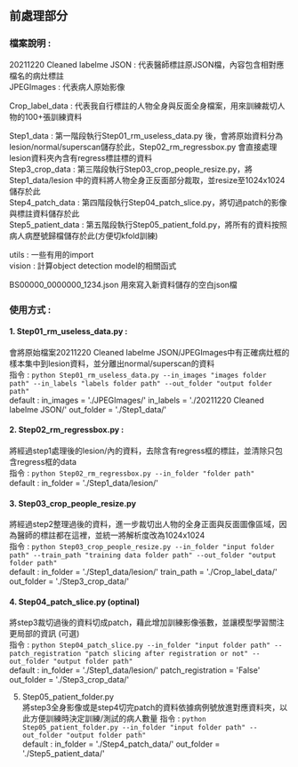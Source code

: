 
## 前處理部分

### 檔案說明 : 
20211220 Cleaned labelme JSON :  代表醫師標註原JSON檔，內容包含相對應檔名的病灶標註  
JPEGImages : 代表病人原始影像  

Crop_label_data : 代表我自行標註的人物全身與反面全身檔案，用來訓練裁切人物的100+張訓練資料  

Step1_data          : 第一階段執行Step01_rm_useless_data.py 後，會將原始資料分為lesion/normal/superscan儲存於此，Step02_rm_regressbox.py 會直接處理lesion資料夾內含有regress標註標的資料   
Step3_crop_data     : 第三階段執行Step03_crop_people_resize.py，將Step1_data/lesion 中的資料將人物全身正反面部分裁取，並resize至1024x1024儲存於此  
Step4_patch_data    : 第四階段執行Step04_patch_slice.py，將切過patch的影像與標註資料儲存於此  
Step5_patient_data  : 第五階段執行Step05_patient_fold.py，將所有的資料按照病人病歷號歸檔儲存於此(方便切kfold訓練)  
  
utils : 一些有用的import  
vision : 計算object detection model的相關函式  
  
BS00000_0000000_1234.json 用來寫入新資料儲存的空白json檔  

### 使用方式 : 
#### 1. Step01_rm_useless_data.py :
會將原始檔案20211220 Cleaned labelme JSON/JPEGImages中有正確病灶框的樣本集中到lesion資料，並分離出normal/superscan的資料  
指令 : `python Step01_rm_useless_data.py --in_images "images folder path" --in_labels "labels folder path" --out_folder "output folder path" `  
default : in_images = './JPEGImages/'     in_labels = './20211220 Cleaned labelme JSON/'     out_folder = './Step1_data/'
    
#### 2. Step02_rm_regressbox.py :
將經過step1處理後的lesion/內的資料，去除含有regress框的標註，並清除只包含regress框的data  
指令 : `python Step02_rm_regressbox.py --in_folder "folder path" `  
default : in_folder = './Step1_data/lesion/'
  
#### 3. Step03_crop_people_resize.py  
將經過step2整理過後的資料，進一步裁切出人物的全身正面與反面圖像區域，因為醫師的標註都在這裡，並統一將解析度改為1024x1024  
指令 : `python Step03_crop_people_resize.py --in_folder "input folder path" --train_path "training data folder path" --out_folder "output folder path" `  
default : in_folder = './Step1_data/lesion/'     train_path = './Crop_label_data/'     out_folder = './Step3_crop_data/'
  
#### 4. Step04_patch_slice.py (optinal)
將step3裁切過後的資料切成patch，藉此增加訓練影像張數，並讓模型學習關注更局部的資訊 (可選)  
指令 : `python Step04_patch_slice.py --in_folder "input folder path" --patch_registration "patch slicing after registration or not" --out_folder "output folder path" `    
default : in_folder = './Step1_data/lesion/'     patch_registration = 'False'     out_folder = './Step3_crop_data/'
  
5. Step05_patient_folder.py  
將step3全身影像或是step4切完patch的資料依據病例號放進對應資料夾，以此方便訓練時決定訓練/測試的病人數量
指令 : `python Step05_patient_folder.py --in_folder "input folder path" --out_folder "output folder path" `    
default : in_folder = './Step4_patch_data/'   out_folder = './Step5_patient_data/'   
